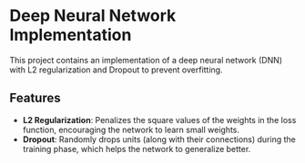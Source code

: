 # Deep Neural Network Implementation

This project contains an implementation of a deep neural network (DNN) with L2 regularization and Dropout to prevent overfitting.

## Features

- **L2 Regularization**: Penalizes the square values of the weights in the loss function, encouraging the network to learn small weights.
- **Dropout**: Randomly drops units (along with their connections) during the training phase, which helps the network to generalize better.


